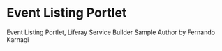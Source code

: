 # Event Listing Portlet
Event Listing Portlet, Liferay Service Builder Sample
Author by Fernando Karnagi
